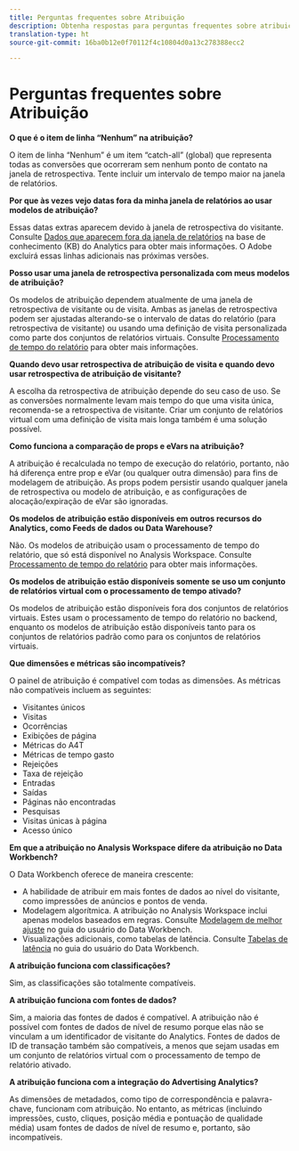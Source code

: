 ```yaml
---
title: Perguntas frequentes sobre Atribuição
description: Obtenha respostas para perguntas frequentes sobre atribuição.
translation-type: ht
source-git-commit: 16ba0b12e0f70112f4c10804d0a13c278388ecc2

---
```



# Perguntas frequentes sobre Atribuição

**O que é o item de linha “Nenhum” na atribuição?**

O item de linha “Nenhum” é um item “catch-all” (global) que representa todas as conversões que ocorreram sem nenhum ponto de contato na janela de retrospectiva. Tente incluir um intervalo de tempo maior na janela de relatórios.

**Por que às vezes vejo datas fora da minha janela de relatórios ao usar modelos de atribuição?**

Essas datas extras aparecem devido à janela de retrospectiva do visitante. Consulte [Dados que aparecem fora da janela de relatórios](https://helpx.adobe.com/br/analytics/kb/data-appearing-outside-reporting-window.html) na base de conhecimento (KB) do Analytics para obter mais informações. O Adobe excluirá essas linhas adicionais nas próximas versões.

**Posso usar uma janela de retrospectiva personalizada com meus modelos de atribuição?**

Os modelos de atribuição dependem atualmente de uma janela de retrospectiva de visitante ou de visita. Ambas as janelas de retrospectiva podem ser ajustadas alterando-se o intervalo de datas do relatório (para retrospectiva de visitante) ou usando uma definição de visita personalizada como parte dos conjuntos de relatórios virtuais. Consulte [Processamento de tempo do relatório](../../../../components/vrs/vrs-report-time-processing.md) para obter mais informações.

**Quando devo usar retrospectiva de atribuição de visita e quando devo usar retrospectiva de atribuição de visitante?**

A escolha da retrospectiva de atribuição depende do seu caso de uso. Se as conversões normalmente levam mais tempo do que uma visita única, recomenda-se a retrospectiva de visitante. Criar um conjunto de relatórios virtual com uma definição de visita mais longa também é uma solução possível.

**Como funciona a comparação de props e eVars na atribuição?**

A atribuição é recalculada no tempo de execução do relatório, portanto, não há diferença entre prop e eVar (ou qualquer outra dimensão) para fins de modelagem de atribuição. As props podem persistir usando qualquer janela de retrospectiva ou modelo de atribuição, e as configurações de alocação/expiração de eVar são ignoradas.

**Os modelos de atribuição estão disponíveis em outros recursos do Analytics, como Feeds de dados ou Data Warehouse?**

Não. Os modelos de atribuição usam o processamento de tempo do relatório, que só está disponível no Analysis Workspace. Consulte [Processamento de tempo do relatório](../../../../components/vrs/vrs-report-time-processing.md) para obter mais informações.

**Os modelos de atribuição estão disponíveis somente se uso um conjunto de relatórios virtual com o processamento de tempo ativado?**

Os modelos de atribuição estão disponíveis fora dos conjuntos de relatórios virtuais. Estes usam o processamento de tempo do relatório no backend, enquanto os modelos de atribuição estão disponíveis tanto para os conjuntos de relatórios padrão como para os conjuntos de relatórios virtuais.

**Que dimensões e métricas são incompatíveis?**

O painel de atribuição é compatível com todas as dimensões. As métricas não compatíveis incluem as seguintes:

* Visitantes únicos
* Visitas
* Ocorrências
* Exibições de página
* Métricas do A4T
* Métricas de tempo gasto
* Rejeições
* Taxa de rejeição
* Entradas
* Saídas
* Páginas não encontradas
* Pesquisas
* Visitas únicas à página
* Acesso único

**Em que a atribuição no Analysis Workspace difere da atribuição no Data Workbench?**

O Data Workbench oferece de maneira crescente:

* A habilidade de atribuir em mais fontes de dados ao nível do visitante, como impressões de anúncios e pontos de venda.
* Modelagem algorítmica. A atribuição no Analysis Workspace inclui apenas modelos baseados em regras. Consulte [Modelagem de melhor ajuste](https://marketing.adobe.com/resources/help/en_US/insight/client/c_attrib_algorithmic.html) no guia do usuário do Data Workbench.
* Visualizações adicionais, como tabelas de latência. Consulte [Tabelas de latência](https://marketing.adobe.com/resources/help/en_US/insight/client/c_lat_tbls.html) no guia do usuário do Data Workbench.

**A atribuição funciona com classificações?**

Sim, as classificações são totalmente compatíveis.

**A atribuição funciona com fontes de dados?**

Sim, a maioria das fontes de dados é compatível. A atribuição não é possível com fontes de dados de nível de resumo porque elas não se vinculam a um identificador de visitante do Analytics. Fontes de dados de ID de transação também são compatíveis, a menos que sejam usadas em um conjunto de relatórios virtual com o processamento de tempo de relatório ativado.

**A atribuição funciona com a integração do Advertising Analytics?**

As dimensões de metadados, como tipo de correspondência e palavra-chave, funcionam com atribuição. No entanto, as métricas (incluindo impressões, custo, cliques, posição média e pontuação de qualidade média) usam fontes de dados de nível de resumo e, portanto, são incompatíveis.

